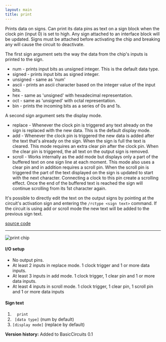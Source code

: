 ```yaml
---
layout: main
title: print
---
```


Prints data on signs. Can print its data pins as text on a sign block when the clock pin (input 0) is set to high. 
Any sign attached to an interface block will be updated. Signs must be attached before activating the chip and breaking any will cause the circuit to deactivate.

The first sign argument sets the way the data from the chip's inputs is printed to the sign.
* num - prints input bits as unsigned integer. This is the default data type.
* signed - prints input bits as signed integer.
* unsigned - same as 'num' 
* ascii - prints an ascii character based on the integer value of the input bits.
* hex - same as 'unsigned' with hexadecimal representation.
* oct - same as 'unsigned' with octal representation.
* bin - prints the incoming bits as a series of 0s and 1s.

A second sign argument sets the display mode.
* replace - Whenever the clock pin is triggered any text already on the sign is replaced with the new data. This is the default display mode.
* add - Whenever the clock pin is triggered the new data is added after the text that's already on the sign. When the sign is full the text is cleared. 
This mode requires an extra clear pin after the clock pin. When the clear pin is triggered, the all text on the output sign is removed.
* scroll - Works internally as the add mode but displays only a part of the buffered text on one sign line at each moment. This mode also uses a clear pin
and in addition requires a scroll pin. When the scroll pin is triggered the part of the text displayed on the sign is updated to start with the next character.
Connecting a clock to this pin create a scrolling effect. Once the end of the buffered text is reached the sign will continue scrolling from its 1st character again.

It's possible to directly edit the text on the output signs by pointing at the circuit's activation sign and entering the `/rctype <sign text>` command.
If the circuit is using add or scroll mode the new text will be added to the previous sign text.

[source code](https://github.com/eisental/BasicCircuits/blob/master/src/main/java/org/tal/basiccircuits/print.java)

* * *

![print chip](/RedstoneChips/images/print.png "print")

#### I/O setup 
* No output pins.
* At least 2 inputs in replace mode. 1 clock trigger and 1 or more data inputs.
* At least 3 inputs in add mode. 1 clock trigger, 1 clear pin and 1 or more data inputs.
* At least 4 inputs in scroll mode. 1 clock trigger, 1 clear pin, 1 scroll pin and 1 or more data inputs

#### Sign text
1. `   print   `
2. `  [data type] ` (num by default)
3. ` [display mode] ` (replace by default)

__Version history:__ Added to BasicCircuits 0.1